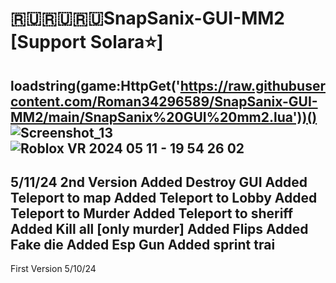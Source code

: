 # 🇷🇺🇷🇺🇷🇺SnapSanix-GUI-MM2 [Support Solara⭐]
loadstring(game:HttpGet('https://raw.githubusercontent.com/Roman34296589/SnapSanix-GUI-MM2/main/SnapSanix%20GUI%20mm2.lua'))()
![Screenshot_13](https://github.com/Roman34296589/SnapSanix-GUI-MM2/assets/63724487/436b43ab-8f22-4e01-9abc-1bdbdb3c97b4)
![Roblox VR 2024 05 11 - 19 54 26 02](https://github.com/Roman34296589/SnapSanix-GUI-MM2/assets/63724487/da45244f-8d91-4086-878c-42bdd39d0e40)
------------------------------
5/11/24 2nd Version 
Added Destroy GUI
Added Teleport to map
Added Teleport to Lobby
Added Teleport to Murder
Added Teleport to sheriff
Added Kill all [only murder]
Added Flips
Added Fake die
Added Esp Gun
Added sprint trai
-----------------------------
First Version 5/10/24
